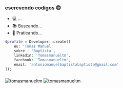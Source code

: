 
### escrevendo codigos 😎
  - 💻 ...
  - 📚 Buscando...
  - 🎯 Praticando...


```php
$profile = Developer::create([
    eu: 'Tomas Manuel'
    sobre : 'Baptista',
    linkedin: 'Tomasmanueltm',
    facebook: 'Tomasmanueltm',
    email: 'antoniomanuelbaptistabaptista@gmail.com'
]);
```
###
<img src="https://github-readme-stats.vercel.app/api/top-langs/?username=tomasmanueltm&show_icons=true&theme=gotham" alt="tomasmanueltm" /> <img src="https://github-readme-stats.vercel.app/api?username=tomasmanueltm&show_icons=true&theme=gotham" alt="tomasmanueltm" />
